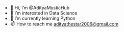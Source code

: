 - 👋 Hi, I’m @AdityaMysticHub
- 👀 I’m interested in Data Science
- 🌱 I’m currently learning Python
- 📫 How to reach me adityathestar2006@gmail.com

<!---
AdityaMysticHub/AdityaMysticHub is a ✨ special ✨ repository because its `README.md` (this file) appears on your GitHub profile.
You can click the Preview link to take a look at your changes.
--->

